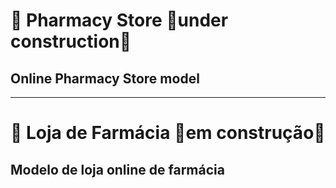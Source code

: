 # 💊 Pharmacy Store 🚧under construction🚧
## Online Pharmacy Store model
---
# 💊 Loja de Farmácia 🚧em construção🚧
## Modelo de loja online de farmácia
